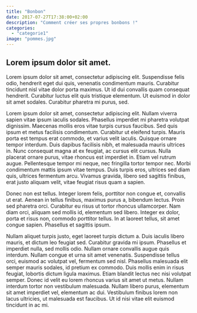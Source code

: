 ```yaml
---
title: "Bonbon"
date: 2017-07-27T17:38:00+02:00
description: "Comment créer ses propres bonbons !"
categories:
  - "categorie1"
image: "pommes.jpg"
---
```


Lorem ipsum dolor sit amet.
---------------------------

Lorem ipsum dolor sit amet, consectetur adipiscing elit. Suspendisse felis odio, hendrerit eget dui quis, venenatis condimentum mauris. Curabitur tincidunt nisl vitae dolor porta maximus. Ut id dui convallis quam consequat hendrerit. Curabitur luctus elit quis tristique elementum. Ut euismod in dolor sit amet sodales. Curabitur pharetra mi purus, sed.

<!--more-->

Lorem ipsum dolor sit amet, consectetur adipiscing elit. Nullam viverra sapien vitae ipsum iaculis sodales. Phasellus imperdiet mi pharetra volutpat dignissim. Maecenas mollis eros vitae turpis cursus faucibus. Sed quis ipsum et metus facilisis condimentum. Curabitur ut eleifend turpis. Mauris porta est tempus erat commodo, et varius velit iaculis. Quisque ornare tempor interdum. Duis dapibus facilisis nibh, et malesuada mauris ultrices in. Nunc consequat magna at ex feugiat, ac cursus elit cursus. Nulla placerat ornare purus, vitae rhoncus est imperdiet in. Etiam vel rutrum augue. Pellentesque tempor mi neque, nec fringilla tortor tempor nec. Morbi condimentum mattis ipsum vitae tempus. Duis turpis eros, ultrices sed diam quis, ultrices fermentum arcu. Vivamus gravida, libero sed sagittis finibus, erat justo aliquam velit, vitae feugiat risus quam a sapien.

Donec non est tellus. Integer lorem felis, porttitor non congue et, convallis ut erat. Aenean in tellus finibus, maximus purus a, bibendum lectus. Proin sed pharetra orci. Curabitur eu risus ut tortor rhoncus ullamcorper. Nam diam orci, aliquam sed mollis id, elementum sed libero. Integer ex dolor, porta et risus non, commodo porttitor tellus. In at laoreet tellus, sit amet congue sapien. Phasellus et sagittis ipsum.

Nullam aliquet turpis justo, eget laoreet turpis dictum a. Duis iaculis libero mauris, et dictum leo feugiat sed. Curabitur gravida mi ipsum. Phasellus et imperdiet nulla, sed mollis odio. Nullam ornare convallis augue quis interdum. Nullam congue et urna sit amet venenatis. Suspendisse tellus orci, euismod ac volutpat vel, fermentum sed nisl. Phasellus malesuada elit semper mauris sodales, id pretium ex commodo. Duis mollis enim in risus feugiat, lobortis dictum ligula maximus. Etiam blandit lectus nec nisi volutpat semper. Donec id velit eu lorem rhoncus varius sit amet ut metus. Nullam interdum tortor non vestibulum malesuada. Nullam libero purus, elementum sit amet imperdiet vel, elementum ac dui. Vestibulum finibus lorem non lacus ultricies, ut malesuada est faucibus. Ut id nisi vitae elit euismod tincidunt in ac mi.
